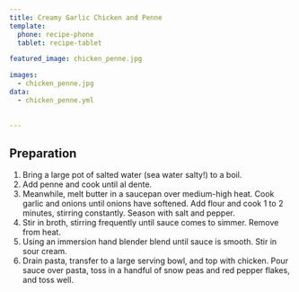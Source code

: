 ```yaml
---
title: Creamy Garlic Chicken and Penne
template:
  phone: recipe-phone
  tablet: recipe-tablet

featured_image: chicken_penne.jpg

images:
  - chicken_penne.jpg
data:
  - chicken_penne.yml
  
  
---
```


## Preparation

1. Bring a large pot of salted water (sea water salty!) to a boil.
2. Add penne and cook until al dente.
3. Meanwhile, melt butter in a saucepan over medium-high heat. Cook garlic and onions until onions have softened. Add flour and cook 1 to 2 minutes, stirring constantly. Season with salt and pepper.
4. Stir in broth, stirring frequently until sauce comes to simmer. Remove from heat.
5. Using an immersion hand blender blend until sauce is smooth. Stir in sour cream.
6. Drain pasta, transfer to a large serving bowl, and top with chicken. Pour sauce over pasta, toss in a handful of snow peas and red pepper flakes, and toss well.
